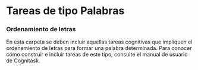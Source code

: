 # Tareas de tipo Palabras
### Ordenamiento de letras
En esta carpeta se deben incluir aquellas tareas cognitivas que impliquen el ordenamiento de letras para formar una palabra determinada. Para conocer cómo construir e incluir tareas de este tipo, consulte el manual de usuario de Cognitask.
